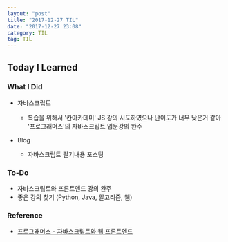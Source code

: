 ```yaml
---
layout: "post"
title: "2017-12-27 TIL"
date: "2017-12-27 23:08"
category: TIL
tag: TIL
---
```


## Today I Learned

### What I Did
* 자바스크립트
  - 복습을 위해서 '칸아카데미' JS 강의 시도하였으나 난이도가 너무 낮은거 같아 '프로그래머스'의 자바스크립트 입문강의 완주

* Blog
  - 자바스크립트 필기내용 포스팅

### To-Do
* 자바스크립트와 프론트앤드 강의 완주
* 좋은 강의 찾기 (Python, Java, 알고리즘, 웹)

### Reference
* [프로그래머스 - 자바스크립트와 웹 프론트엔드](https://programmers.co.kr/learn/courses/10)
